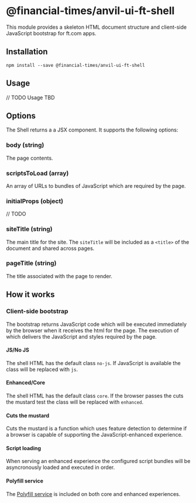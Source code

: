 # @financial-times/anvil-ui-ft-shell

This module provides a skeleton HTML document structure and client-side JavaScript bootstrap for ft.com apps.


## Installation

```
npm install --save @financial-times/anvil-ui-ft-shell
```


## Usage

// TODO
Usage TBD

## Options

The Shell returns a a JSX component. It supports the following options:

### body (string)

The page <body> contents.

### scriptsToLoad (array)

An array of URLs to bundles of JavaScript which are required by the page.

### initialProps (object)

// TODO

### siteTitle (string)

The main title for the site. The `siteTitle` will be included as a `<title>` of the document and shared across pages.

### pageTitle (string)

The title associated with the page to render.


## How it works

### Client-side bootstrap

The bootstrap returns JavaScript code which will be executed immediately by the browser when it receives the html for the page. The execution of which delivers the JavaScript and styles required by the page.

#### JS/No JS

The shell HTML has the default class `no-js`. If JavaScript is available the class will be replaced with `js`.

#### Enhanced/Core

The shell HTML has the default class `core`. If the browser passes the cuts the mustard test the class will be replaced with `enhanced`.

#### Cuts the mustard

Cuts the mustard is a function which uses feature detection to determine if a browser is capable of supporting the JavaScript-enhanced experience.

#### Script loading

When serving an enhanced experience the configured script bundles will be asyncronously loaded and executed in order.

#### Polyfill service

The [Polyfill service](https://polyfill.io) is included on both core and enhanced experiences.

